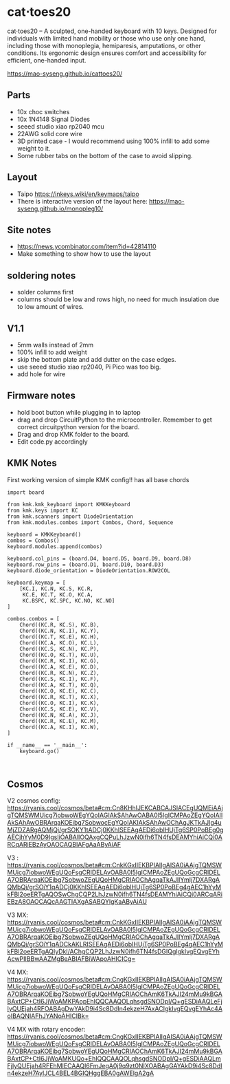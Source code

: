 # cat⋅toes20
cat⋅toes20 – A sculpted, one-handed keyboard with 10 keys. Designed for individuals with limited hand mobility or those who use only one hand, including those with monoplegia, hemiparesis, amputations, or other conditions. Its ergonomic design ensures comfort and accessibility for efficient, one-handed input.

https://mao-syseng.github.io/cattoes20/

## Parts
- 10x choc switches
- 10x 1N4148 Signal Diodes
- seeed studio xiao rp2040 mcu
- 22AWG solid core wire
- 3D printed case - I would recommend using 100% infill to add some weight to it.
- Some rubber tabs on the bottom of the case to avoid slipping.


## Layout
- Taipo https://inkeys.wiki/en/keymaps/taipo
- There is interactive version of the layout here: https://mao-syseng.github.io/monopleg10/


## Site notes
- https://news.ycombinator.com/item?id=42814110
- Make something to show how to use the layout

## soldering notes
- solder columns first
- columns should be low and rows high, no need for much insulation due to low amount of wires.

## V1.1
- 5mm walls instead of 2mm
- 100% infill to add weight
- skip the bottom plate and add dutter on the case edges.
- use seeed studio xiao rp2040, Pi Pico was too big.
- add hole for wire

## Firmware notes
- hold boot button while plugging in to laptop
- drag and drop CircuitPython to the microcontroller. Remember to get correct circuitpython version for the board.
- Drag and drop KMK folder to the board.
- Edit code.py accordingly

## KMK Notes
First working version of simple KMK config!! has all base chords
```
import board

from kmk.kmk_keyboard import KMKKeyboard
from kmk.keys import KC
from kmk.scanners import DiodeOrientation
from kmk.modules.combos import Combos, Chord, Sequence

keyboard = KMKKeyboard()
combos = Combos()
keyboard.modules.append(combos)

keyboard.col_pins = (board.D4, board.D5, board.D9, board.D8)
keyboard.row_pins = (board.D1, board.D10, board.D3)
keyboard.diode_orientation = DiodeOrientation.ROW2COL

keyboard.keymap = [
    [KC.I, KC.N, KC.S, KC.R,
     KC.E, KC.T, KC.O, KC.A,
     KC.BSPC, KC.SPC, KC.NO, KC.NO]
]

combos.combos = [
    Chord((KC.R, KC.S), KC.B),
    Chord((KC.N, KC.I), KC.Y),
    Chord((KC.T, KC.E), KC.H),
    Chord((KC.A, KC.O), KC.L),
    Chord((KC.S, KC.N), KC.P),
    Chord((KC.O, KC.T), KC.U),
    Chord((KC.R, KC.I), KC.G),
    Chord((KC.A, KC.E), KC.D),
    Chord((KC.R, KC.N), KC.Z),
    Chord((KC.S, KC.I), KC.F),
    Chord((KC.A, KC.T), KC.Q),
    Chord((KC.O, KC.E), KC.C),
    Chord((KC.R, KC.T), KC.X),
    Chord((KC.O, KC.I), KC.K),
    Chord((KC.S, KC.E), KC.V),
    Chord((KC.N, KC.A), KC.J),
    Chord((KC.R, KC.E), KC.M),
    Chord((KC.A, KC.I), KC.W),
]

if __name__ == '__main__':
    keyboard.go()



```

## Cosmos 
V2 cosmos config: https://ryanis.cool/cosmos/beta#cm:Cn8KHhIJEKCABCAJSIACEgUQMEiAAjgTQMSWMUicg7iobwoWEgYQoIAGIAkSAhAwOABA0l5IgICMPAoZEgYQoIAIIAkSAhAwOBRArqaKOEibg7SobwocEgYQoIAKIAkSAhAwOChAgJKTkAJIg4uMjZDZARgAQMjQj/grSOKY1tADCj0KKhISEEAgAEDi6obIHUjTg6SP0PoBEg0gAECjhYyM0D9IgsIiOABAlIOQAxgCQPuLhJzwN0ifh6TN4fsDEAMYhiAiCQi0ARCqARiEBzAyOAOCAQBIAFgAaAByAiAF 

V3 : https://ryanis.cool/cosmos/beta#cm:CnkKGxIIEKBPIAlIgAISA0iAAjgTQMSWMUicg7iobwoWEgUQoFsgCRIDELAvOABA0l5IgICMPAoZEgUQoGcgCRIDELA7OBRArqaKOEibg7SobwoZEgUQoHMgCRIAOChAgqaTkAJIlYmIj7DXARgAQMbQj/grSOiY1qADCj0KKhISEEAgAEDi6obIHUjTg6SP0PoBEg4gAEC1hYyMkFBI2oeERTgAQOSwChgCQP2LhJzwN0ifh6TN4fsDEAMYhiAiCQi0ARCqARiEBzA8OAOCAQcAAGTIAXgASABQYlgKaAByAiAU

V3 MX: https://ryanis.cool/cosmos/beta#cm:CnkKGxIIEKBPIAlIgAISA0iAAjgTQMSWMUicg7iobwoWEgUQoFsgCRIDELAvOABA0l5IgICMPAoZEgUQoGcgCRIDELA7OBRArqaKOEibg7SobwoZEgUQoHMgCRIAOChAgqaTkAJIlYmIj7DXARgAQMbQj/grSOiY1qADCkAKLRISEEAgAEDi6obIHUjTg6SP0PoBEg4gAEC1hYyMkFBI2oeERTgAQIyDkI/AChgCQP2LhJzwN0ifh6TN4fsDGIQgIgkIvgEQvgEYhAcwPIIBBwAAZMgBeABIAFBiWApoAHICICg=

V4 MX: https://ryanis.cool/cosmos/beta#cm:CngKGxIIEKBPIAlIgAISA0iAAjgTQMSWMUicg7iobwoWEgUQoFsgCRIDELAvOABA0l5IgICMPAoZEgUQoGcgCRIDELA7OBRArqaKOEibg7SobwoYEgUQoHMgCRIAOChAmK6TkAJI24mMu9kBGABAxtCP+CtI6JjWoAMKPAopEhIQQCAAQOLqhsgdSNODpI/Q+gESDiAAQLeFjIyQUEjah4RFOABAgDwYAkD9i4Sc8DdIn4ekzeH7AxACIgkIvgEQvgEYhAc4AoIBAQNIAFhJYANoAHICIBk=

V4 MX with rotary encoder: https://ryanis.cool/cosmos/beta#cm:CngKGxIIEKBPIAlIgAISA0iAAjgTQMSWMUicg7iobwoWEgUQoFsgCRIDELAvOABA0l5IgICMPAoZEgUQoGcgCRIDELA7OBRArqaKOEibg7SobwoYEgUQoHMgCRIAOChAmK6TkAJI24mMu9kBGABAxtCP+CtI6JjWoAMKUQo+EhIQQCAAQOLqhsgdSNODpI/Q+gESDiAAQLmFjIyQUEjah4RFEhMIECAAQI6FmJegA0j9q9zt0NIXOABAgGAYAkD9i4Sc8DdIn4ekzeH7AyIJCL4BEL4BGIQHggEBA0gAWElgA2gA
